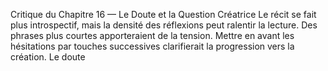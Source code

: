 Critique du Chapitre 16 — Le Doute et la Question Créatrice Le récit se fait plus introspectif, mais la densité des réflexions peut ralentir la lecture. Des phrases plus courtes apporteraient de la tension. Mettre en avant les hésitations par touches successives clarifierait la progression vers la création. Le doute
